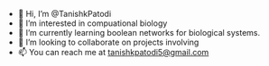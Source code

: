 - 👋 Hi, I’m @TanishkPatodi
- 👀 I’m interested in compuational biology
- 🌱 I’m currently learning boolean networks for biological systems.
- 💞️ I’m looking to collaborate on projects involving 
- 📫 You can reach me at tanishkpatodi5@gmail.com

<!---
TanishkPatodi/TanishkPatodi is a ✨ special ✨ repository because its `README.md` (this file) appears on your GitHub profile.
You can click the Preview link to take a look at your changes.
--->
